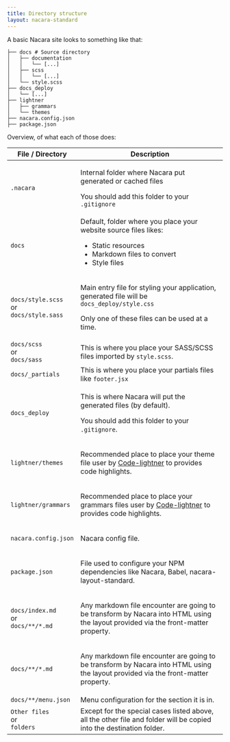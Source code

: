 ```yaml
---
title: Directory structure
layout: nacara-standard
---
```


A basic Nacara site looks to something like that:

```
├── docs # Source directory
│   ├── documentation
│   │   └── [...]
│   ├── scss
│   │   └── [...]
│   └── style.scss
├── docs_deploy
│   └── [...]
├── lightner
│   ├── grammars
│   └── themes
├── nacara.config.json
├── package.json
```

Overview, of what each of those does:

<table class="table is-narrow is-bordered is-vcentered">
    <thead>
        <tr>
            <th class="label-cell">File / Directory</th>
            <th class="label-cell">Description</th>
        </tr>
    </thead>
    <tbody>
        <tr>
            <td class="label-cell">
                <code>.nacara</code>
            </td>
            <td class="fullwidth-cell">
                <p>
                    Internal folder where Nacara put generated or cached files
                </p>
                <p>
                    You should add this folder to your <code>.gitignore</code>
                </p>
            </td>
        </tr>
        <tr>
            <td class="label-cell">
                <code>docs</code>
            </td>
            <td class="fullwidth-cell">
                Default, folder where you place your website source files likes:
                <ul>
                    <li>Static resources</li>
                    <li>Markdown files to convert</li>
                    <li>Style files</li>
                </ul>
            </td>
        </tr>
        <tr>
            <td class="label-cell">
                <code>docs/style.scss</code>
                <div class="is-size-7 my-2">or</div>
                <code>docs/style.sass</code>
            </td>
            <td class="fullwidth-cell">
                <p>
                    Main entry file for styling your application, generated file will be <code>docs_deploy/style.css</code>
                </p>
                <p>
                    Only one of these files can be used at a time.
                </p>
            </td>
        </tr>
        <tr>
            <td class="label-cell">
                <code>docs/scss</code>
                <div class="is-size-7 my-2">or</div>
                <code>docs/sass</code>
            </td>
            <td class="fullwidth-cell">
                This is where you place your SASS/SCSS files imported by <code>style.scss</code>.
            </td>
        </tr>
        <tr>
            <td class="label-cell">
                <code>docs/_partials</code>
            </td>
            <td class="fullwidth-cell">
                This is where you place your partials files like <code>footer.jsx</code>
            </td>
        </tr>
        <tr>
            <td class="label-cell">
                <code>docs_deploy</code>
            </td>
            <td class="fullwidth-cell">
                <p>This is where Nacara will put the generated files (by default).</p>
                <p>You should add this folder to your <code>.gitignore</code>.</p>
            </td>
        </tr>
        <tr>
            <td class="label-cell">
                <code>lightner/themes</code>
            </td>
            <td class="fullwidth-cell">
                <p>

Recommended place to place your theme file user by [Code-lightner](https://github.com/MangelMaxime/Code-Lightner) to provides code highlights.
                </p>
            </td>
        </tr>
        <tr>
            <td class="label-cell">
                <code>lightner/grammars</code>
            </td>
            <td class="fullwidth-cell">
                <p>

Recommended place to place your grammars files user by [Code-lightner](https://github.com/MangelMaxime/Code-Lightner) to provides code highlights.
                </p>
            </td>
        </tr>
        <tr>
            <td class="label-cell">
                <code>nacara.config.json</code>
            </td>
            <td class="fullwidth-cell">
                <p>Nacara config file.</p>
            </td>
        </tr>
        <tr>
            <td class="label-cell">
                <code>package.json</code>
            </td>
            <td class="fullwidth-cell">
                <p>File used to configure your NPM dependencies like Nacara, Babel, nacara-layout-standard.</p>
            </td>
        </tr>
        <tr>
            <td class="label-cell">
                <code>docs/index.md</code>
                <div class="is-size-7 my-2">or</div>
                <code>docs/\*\*/\*.md</code>
            </td>
            <td class="fullwidth-cell">
                <p>Any markdown file encounter are going to be transform by Nacara into HTML using the layout provided via the front-matter property.</p>
            </td>
        </tr>
        <tr>
            <td class="label-cell">
                <code>docs/\*\*/\*.md</code>
            </td>
            <td class="fullwidth-cell">
                <p>Any markdown file encounter are going to be transform by Nacara into HTML using the layout provided via the front-matter property.</p>
            </td>
        </tr>
        <tr>
            <td class="label-cell">
                <code>docs/\*\*/menu.json</code>
            </td>
            <td class="fullwidth-cell">
                Menu configuration for the section it is in.
            </td>
        </tr>
        <tr>
            <td class="label-cell">
                <code>Other files</code>
                <div class="is-size-7 my-2">or</div>
                <code>folders</code>
            </td>
            <td class="fullwidth-cell">
                Except for the special cases listed above, all the other file and folder will be copied into the destination folder.
            </td>
        </tr>
    </tbody>
</table>

